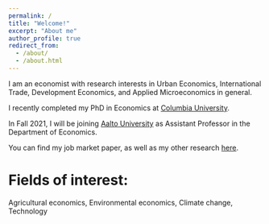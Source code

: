 ```yaml
---
permalink: /
title: "Welcome!"
excerpt: "About me"
author_profile: true
redirect_from: 
  - /about/
  - /about.html
---
```



I am an economist with research interests in Urban Economics, International Trade, Development Economics, and Applied Microeconomics in general.

I recently completed my PhD in Economics at [Columbia University](https://econ.columbia.edu/).

In Fall 2021, I will be joining [Aalto University](https://www.aalto.fi/en/department-of-economics) as Assistant Professor in the Department of Economics.

You can find my job market paper, as well as my other research [here](/research).

Fields of interest: 
======
Agricultural economics, Environmental economics, Climate change, Technology
